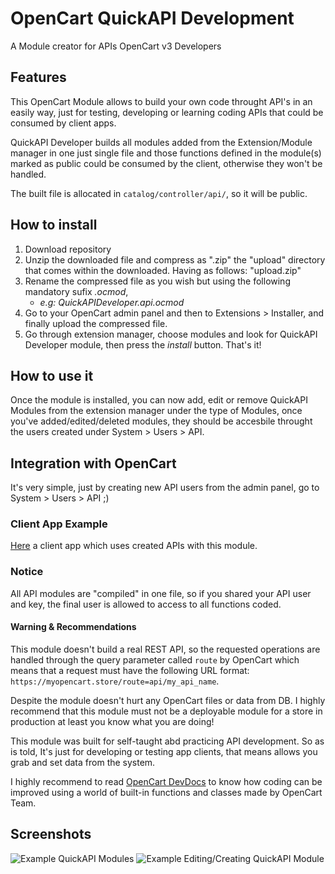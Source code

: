# OpenCart QuickAPI Development
A Module creator for APIs OpenCart v3 Developers

## Features
This OpenCart Module allows to build your own code throught API's in an easily way, just for testing, developing or learning coding APIs that could be consumed by client apps.

QuickAPI Developer builds all modules added from the Extension/Module manager in one just single file and those functions defined in the module(s) marked as public could be consumed by the client, otherwise they won't be handled.

The built file is allocated in `catalog/controller/api/`, so it will be public.

## How to install
1. Download repository
2. Unzip the downloaded file and compress as ".zip" the "upload" directory that comes within the downloaded. Having as follows: "upload.zip"
3. Rename the compressed file as you wish but using the following mandatory sufix _.ocmod_,
    * _e.g: QuickAPIDeveloper.api.ocmod_
4. Go to your OpenCart admin panel and then to Extensions > Installer, and finally upload the compressed file.
5. Go through extension manager, choose modules and look for QuickAPI Developer module, then press the _install_ button. That's it!

## How to use it
Once the module is installed, you can now add, edit or remove QuickAPI Modules from the extension manager under the type of Modules, once you've added/edited/deleted modules, they should be accesbile throught the users created under System > Users > API.

## Integration with OpenCart
It's very simple, just by creating new API users from the admin panel, go to System > Users > API ;)

### Client App Example
[Here](https://github.com/PerezRE/OpenCart-Quickadmin) a client app which uses created APIs with this module.

### Notice
All API modules are "compiled" in one file, so if you shared your API user and key, the final user is allowed to access to all functions coded.

#### Warning & Recommendations
This module doesn't build a real REST API, so the requested operations are handled through the query parameter called `route` by OpenCart which means that a request must have the following URL format: `https://myopencart.store/route=api/my_api_name`.

Despite the module doesn't hurt any OpenCart files or data from DB. I highly recommend that this module must not be a deployable module for a store in production at least you know what you are doing!

This module was built for self-taught abd practicing API development.
So as is told, It's just for developing or testing app clients, that means allows you grab and set data from the system.

I highly recommend to read [OpenCart DevDocs](http://docs.opencart.com/en-gb/developer/loading/) to know how coding can be improved using a world of built-in functions and classes made by OpenCart Team.



## Screenshots
![Example QuickAPI Modules](https://i.ibb.co/Czjf1Kn/quickapi-modules.png "Created QuickAPI Modules")
![Example Editing/Creating QuickAPI Module](https://i.ibb.co/X7ncSpC/quickapi.png "Creating/Editing Quick API module")